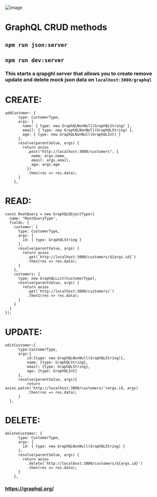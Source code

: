 
![image](https://www.vectorlogo.zone/logos/graphql/graphql-card.png)

# GraphQL CRUD methods

## ```npm run json:server```
## ```npm run dev:server```

### This starts a qrapghl server that allows you to create remove update and delete mock json data on `localhost:3000/graphql`

# CREATE:
```
addCustomer: {
      type: CustomerType,
      args: {
        name: { type: new GraphQLNonNull(GraphQLString) },
        email: { type: new GraphQLNonNull(GraphQLString) },
        age: { type: new GraphQLNonNull(GraphQLInt) }
      },
      resolve(parentValue, args) {
        return axios
          .post("http://localhost:3000/customers", {
            name: args.name,
            email: args.email,
            age: args.age
          })
          .then(res => res.data);
      }
    },
```
# READ: 
```
const RootQuery = new GraphQLObjectType({
  name: "RootQueryType",
  fields: {
    customer: {
      type: CustomerType,
      args: {
        id: { type: GraphQLString }
      },
      resolve(parentValue, args) {
        return axios
          .get(`http://localhost:3000/customers/${args.id}`)
          .then(res => res.data);
      }
    },
    customers: {
      type: new GraphQLList(CustomerType),
      resolve(parentValue, args) {
        return axios
          .get(`http://localhost:3000/customers/`)
          .thenI(res => res.data);
      }
    }
  }
});
```
# UPDATE: 
```
editCustomer:{
      type:CustomerType,
      args:{
          id:{type: new GraphQLNonNull(GraphQLString)},
          name: {type: GraphQLString},
          email: {type: GraphQLString},
          age: {type: GraphQLInt}
      },
      resolve(parentValue, args){
          return axios.patch('http://localhost:3000/customers/'+args.id, args)
          .then(res => res.data);
      }
  },
```
# DELETE:
```
deleteCustomer: {
      type: CustomerType,
      args: {
        id: { type: new GraphQLNonNull(GraphQLString) }
      },
      resolve(parentValue, args) {
        return axios
          .delete(`http://localhost:3000/customers/${args.id}`)
          .then(res => res.data);
      }
    },
```


### https://graphql.org/
